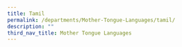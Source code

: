 ```yaml
---
title: Tamil
permalink: /departments/Mother-Tongue-Languages/tamil/
description: ""
third_nav_title: Mother Tongue Languages
---
```

